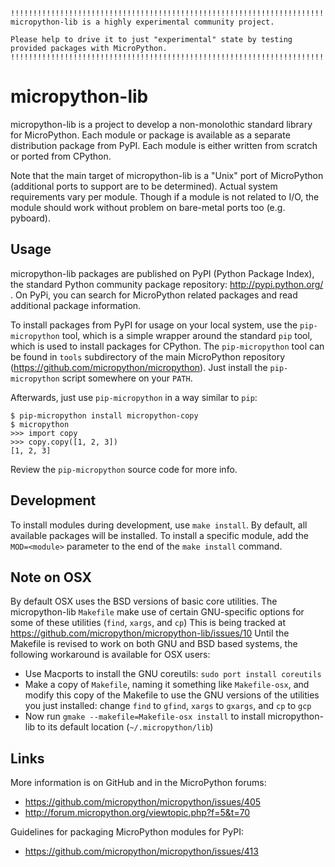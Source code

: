 ~~~~
!!!!!!!!!!!!!!!!!!!!!!!!!!!!!!!!!!!!!!!!!!!!!!!!!!!!!!!!!!!!!!!!!!!!!!
micropython-lib is a highly experimental community project.

Please help to drive it to just "experimental" state by testing
provided packages with MicroPython.
!!!!!!!!!!!!!!!!!!!!!!!!!!!!!!!!!!!!!!!!!!!!!!!!!!!!!!!!!!!!!!!!!!!!!!
~~~~

micropython-lib
===============
micropython-lib is a project to develop a non-monolothic standard library
for MicroPython. Each module or package is available as a separate
distribution package from PyPI. Each module is either written from scratch or
ported from CPython. 

Note that the main target of micropython-lib is a "Unix" port of MicroPython
(additional ports to support are to be determined). Actual system requirements
vary per module. Though if a module is not related to I/O, the module should
work without problem on bare-metal ports too (e.g. pyboard).


Usage
-----
micropython-lib packages are published on PyPI (Python Package Index),
the standard Python community package repository: http://pypi.python.org/ .
On PyPi, you can search for MicroPython related packages and read
additional package information.

To install packages from PyPI for usage on your local system, use the
`pip-micropython` tool, which is a simple wrapper around the standard
`pip` tool, which is used to install packages for CPython.
The `pip-micropython` tool can be found in `tools` subdirectory 
of the main MicroPython repository (https://github.com/micropython/micropython).
Just install the `pip-micropython` script somewhere on your `PATH`.

Afterwards, just use `pip-micropython` in a way similar to `pip`:

~~~~
$ pip-micropython install micropython-copy
$ micropython
>>> import copy
>>> copy.copy([1, 2, 3])
[1, 2, 3]
~~~~

Review the `pip-micropython` source code for more info.


Development
-----------
To install modules during development, use `make install`. By default, all
available packages will be installed. To install a specific module, add the 
`MOD=<module>` parameter to the end of the `make install` command.

Note on OSX
-
By default OSX uses the BSD versions of basic core utilities. The
micropython-lib `Makefile` make use of certain GNU-specific options
for some of these utilities (`find`, `xargs`, and `cp`)
This is being tracked at https://github.com/micropython/micropython-lib/issues/10
Until the Makefile is revised to work on both GNU and BSD based
systems, the following workaround is available for OSX users:
 * Use Macports to install the GNU coreutils:
`sudo port install coreutils`
 * Make a copy of `Makefile`, naming it something like `Makefile-osx`,
and modify this copy of the Makefile to use the GNU versions of the
utilities you just installed: change `find` to `gfind`, `xargs` to
`gxargs`, and `cp` to `gcp`
 * Now run `gmake --makefile=Makefile-osx install` to install
micropython-lib to its default location (`~/.micropython/lib`) 


Links
-----
More information is on GitHub and in the MicroPython forums:

 * https://github.com/micropython/micropython/issues/405
 * http://forum.micropython.org/viewtopic.php?f=5&t=70

Guidelines for packaging MicroPython modules for PyPI:

 * https://github.com/micropython/micropython/issues/413

